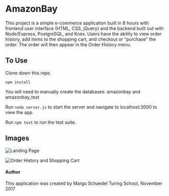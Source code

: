 # AmazonBay

This project is a simple e-commerce application built in 8 hours with frontend user interface (HTML, CSS, jQuery) and the backend built out with Node/Express, PostgreSQL, and Knex. Users have the ability to view order history, add items to the shopping cart, and checkout or "purchase" the order.  The order will then appear in the Order History menu.

## To Use

Clone down this repo

`npm install`

You will need to manually create the databases: amazonbay and amazonbay_test

Run `node server.js` to start the server and navigate to localhost:3000 to view the app.

Run `npm test` to run the test suite.

## Images
![Landing Page]()

![Order History and Shopping Cart]()

#### Author

This application was created by Margo Schaedel
Turing School, November 2017
